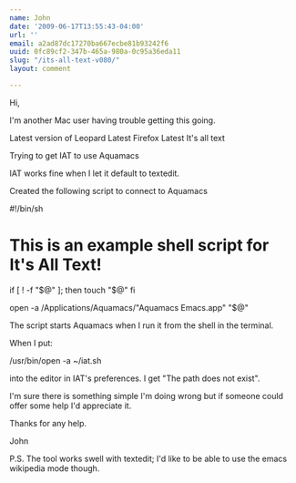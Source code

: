 ```yaml
---
name: John
date: '2009-06-17T13:55:43-04:00'
url: ''
email: a2ad87dc17270ba667ecbe81b93242f6
uuid: 0fc89cf2-347b-465a-980a-0c95a36eda11
slug: "/its-all-text-v080/"
layout: comment

---
```


Hi,

I'm another Mac user having trouble getting this going.

Latest version of Leopard
Latest Firefox
Latest It's all text

Trying to get IAT to use Aquamacs

IAT works fine when I let it default to textedit.

Created the following script to connect to Aquamacs

#!/bin/sh 
# This is an example shell script for It's All Text!

if [ ! -f "$@" ]; then
touch "$@"
fi

open -a /Applications/Aquamacs/"Aquamacs Emacs.app" "$@"

The script starts Aquamacs when I run it from the shell in the terminal.

When I put:

/usr/bin/open -a ~/iat.sh

into the editor in IAT's preferences. I get "The path does not exist".

I'm sure there is something simple I'm doing wrong but if someone could offer some 
help I'd appreciate it.

Thanks for any help.

John

P.S. The tool works swell with textedit; I'd like to be able to use the emacs wikipedia mode though.
